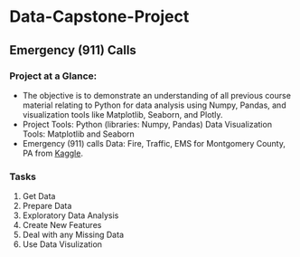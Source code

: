 # Data-Capstone-Project
## Emergency (911) Calls 

### Project at a Glance:
- The objective is to demonstrate an understanding of all previous course material relating to Python for data analysis using Numpy, Pandas, and  visualization tools like Matplotlib, Seaborn, and Plotly.  
- Project Tools: Python (libraries: Numpy, Pandas) Data Visualization Tools: Matplotlib and Seaborn 
- Emergency (911) calls Data: Fire, Traffic, EMS for Montgomery County, PA from [Kaggle](https://www.kaggle.com/datasets/mchirico/montcoalert). 

### Tasks
1. Get Data 
2. Prepare Data 
3. Exploratory Data Analysis 
4. Create New Features 
5. Deal with any Missing Data 
6. Use Data Visulization 
